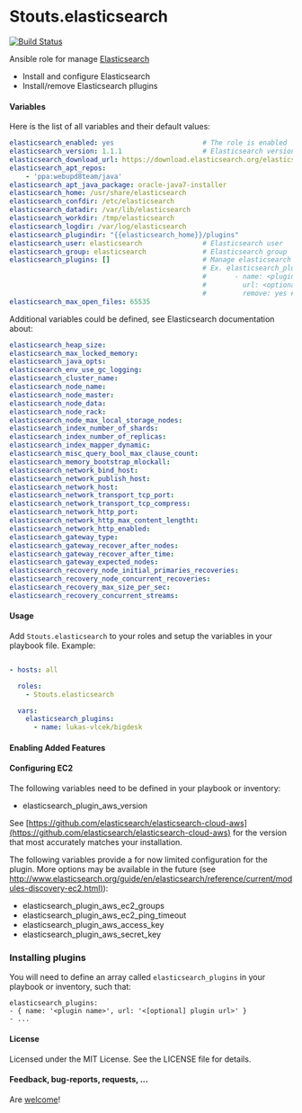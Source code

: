 Stouts.elasticsearch
====================

[![Build Status](https://travis-ci.org/Stouts/Stouts.elasticsearch.png)](https://travis-ci.org/Stouts/Stouts.elasticsearch)

Ansible role for manage [Elasticsearch](www.elasticsearch.org)

* Install and configure Elasticsearch
* Install/remove Elasticsearch pllugins


#### Variables

Here is the list of all variables and their default values:
```yaml
elasticsearch_enabled: yes                      # The role is enabled
elasticsearch_version: 1.1.1                    # Elasticsearch version
elasticsearch_download_url: https://download.elasticsearch.org/elasticsearch/elasticsearch
elasticsearch_apt_repos:
    - 'ppa:webupd8team/java'
elasticsearch_apt_java_package: oracle-java7-installer
elasticsearch_home: /usr/share/elasticsearch
elasticsearch_confdir: /etc/elasticsearch
elasticsearch_datadir: /var/lib/elasticsearch
elasticsearch_workdir: /tmp/elasticsearch
elasticsearch_logdir: /var/log/elasticsearch
elasticsearch_plugindir: "{{elasticsearch_home}}/plugins"
elasticsearch_user: elasticsearch               # Elasticsearch user
elasticsearch_group: elasticsearch              # Elasticsearch group
elasticsearch_plugins: []                       # Manage elasticsearch plugins (install/remove)
                                                # Ex. elasticsearch_plugins:
                                                #       - name: <plugin name>
                                                #         url: <optional plugin url>
                                                #         remove: yes # Optional the plugin will be removed
elasticsearch_max_open_files: 65535
```

Additional variables could be defined, see Elasticsearch documentation about:
```yaml
elasticsearch_heap_size:
elasticsearch_max_locked_memory:
elasticsearch_java_opts:
elasticsearch_env_use_gc_logging:
elasticsearch_cluster_name:
elasticsearch_node_name:
elasticsearch_node_master:
elasticsearch_node_data:
elasticsearch_node_rack:
elasticsearch_node_max_local_storage_nodes:
elasticsearch_index_number_of_shards:
elasticsearch_index_number_of_replicas:
elasticsearch_index_mapper_dynamic:
elasticsearch_misc_query_bool_max_clause_count:
elasticsearch_memory_bootstrap_mlockall:
elasticsearch_network_bind_host:
elasticsearch_network_publish_host:
elasticsearch_network_host:
elasticsearch_network_transport_tcp_port:
elasticsearch_network_transport_tcp_compress:
elasticsearch_network_http_port:
elasticsearch_network_http_max_content_lengtht:
elasticsearch_network_http_enabled:
elasticsearch_gateway_type:
elasticsearch_gateway_recover_after_nodes:
elasticsearch_gateway_recover_after_time:
elasticsearch_gateway_expected_nodes:
elasticsearch_recovery_node_initial_primaries_recoveries:
elasticsearch_recovery_node_concurrent_recoveries:
elasticsearch_recovery_max_size_per_sec:
elasticsearch_recovery_concurrent_streams:
```

#### Usage

Add `Stouts.elasticsearch` to your roles and setup the variables in your playbook file.
Example:

```yaml

- hosts: all

  roles:
    - Stouts.elasticsearch

  vars:
    elasticsearch_plugins:
      - name: lukas-vlcek/bigdesk
```

#### Enabling Added Features
#### Configuring EC2
The following variables need to be defined in your playbook or inventory:

- elasticsearch_plugin_aws_version

See [https://github.com/elasticsearch/elasticsearch-cloud-aws](https://github.com/elasticsearch/elasticsearch-cloud-aws) for the version that most accurately matches your installation.

The following variables provide a for now limited configuration for the plugin. More options may be available in the future (see [http://www.elasticsearch.org/guide/en/elasticsearch/reference/current/modules-discovery-ec2.html)](http://www.elasticsearch.org/guide/en/elasticsearch/reference/current/modules-discovery-ec2.html)):

- elasticsearch_plugin_aws_ec2_groups
- elasticsearch_plugin_aws_ec2_ping_timeout
- elasticsearch_plugin_aws_access_key
- elasticsearch_plugin_aws_secret_key

### Installing plugins
You will need to define an array called `elasticsearch_plugins` in your playbook or inventory, such that:
```
elasticsearch_plugins:
- { name: '<plugin name>', url: '<[optional] plugin url>' }
- ...
```

#### License

Licensed under the MIT License. See the LICENSE file for details.

#### Feedback, bug-reports, requests, ...

Are [welcome](https://github.com/Stouts/Stouts.elasticsearch/issues)!
